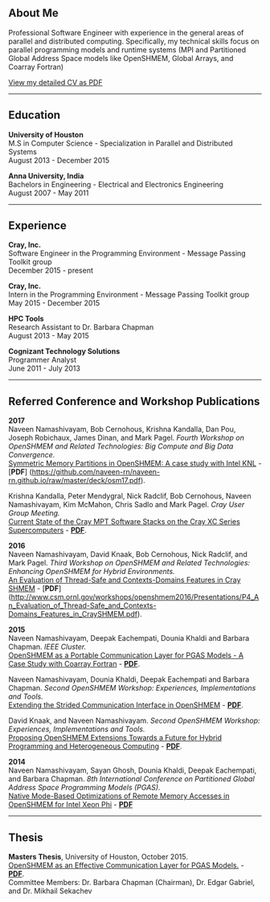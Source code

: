 ## About Me

Professional Software Engineer with experience in the general areas 
of parallel and distributed computing. Specifically, my technical 
skills focus on parallel programming models and runtime systems (MPI 
and Partitioned Global Address Space models like OpenSHMEM, Global 
Arrays, and Coarray Fortran)

[View my detailed CV as PDF](https://github.com/naveen-rn/naveen-rn.github.io/raw/master/cv/cv.pdf)

---

## Education

**University of Houston**  
M.S in Computer Science - Specialization in Parallel and Distributed Systems  
August 2013 - December 2015  

**Anna University, India**  
Bachelors in Engineering - Electrical and Electronics Engineering  
August 2007 - May 2011  

---

## Experience

**Cray, Inc.**  
Software Engineer in the Programming Environment - Message Passing Toolkit group  
December 2015 - present  

**Cray, Inc.**  
Intern in the Programming Environment - Message Passing Toolkit group  
May 2015 - December 2015  

**HPC Tools**  
Research Assistant to Dr. Barbara Chapman  
August 2013 - May 2015  

**Cognizant Technology Solutions**  
Programmer Analyst  
June 2011 - July 2013  

---

## Referred Conference and Workshop Publications

**2017**   
Naveen Namashivayam, Bob Cernohous, Krishna Kandalla, Dan Pou, Joseph Robichaux,
James Dinan, and Mark Pagel. _Fourth Workshop on OpenSHMEM and Related 
Technologies: Big Compute and Big Data Convergence._   
[Symmetric Memory Partitions in OpenSHMEM: A case study with Intel
KNL](http://www.csm.ornl.gov/workshops/openshmem2017/agenda.html) -
[**PDF**]
(https://github.com/naveen-rn/naveen-rn.github.io/raw/master/deck/osm17.pdf). 

Krishna Kandalla, Peter Mendygral, Nick Radclif, Bob Cernohous, Naveen
Namashivayam, Kim McMahon, Chris Sadlo and Mark Pagel. _Cray User Group 
Meeting._   
[Current State of the Cray MPT Software Stacks on the Cray XC Series 
Supercomputers](https://cug.org/proceedings/cug2017_proceedings/includes/files/pap125s2-file1.pdf) -
[**PDF**](https://cug.org/proceedings/cug2017_proceedings/includes/files/pap125s2-file2.pdf). 

**2016**  
Naveen Namashivayam, David Knaak, Bob Cernohous, Nick Radclif, and Mark Pagel.
_Third Workshop on OpenSHMEM and Related Technologies: Enhancing OpenSHMEM for
Hybrid Environments._   
[An Evaluation of Thread-Safe and Contexts-Domains Features in Cray
SHMEM](https://link.springer.com/chapter/10.1007/978-3-319-50995-2_11) - 
[**PDF**]
(http://www.csm.ornl.gov/workshops/openshmem2016/Presentations/P4_An_Evaluation_of_Thread-Safe_and_Contexts-Domains_Features_in_CraySHMEM.pdf). 

**2015**  
Naveen Namashivayam, Deepak Eachempati, Dounia Khaldi and Barbara Chapman.
_IEEE Cluster._  
[OpenSHMEM as a Portable Communication Layer for PGAS Models - A Case Study with
Coarray
Fortran](https://www.computer.org/csdl/proceedings/cluster/2015/6598/00/6598a438.pdf) - 
[**PDF**](https://github.com/naveen-rn/naveen-rn.github.io/raw/master/deck/cluster15.pdf). 

Naveen Namashivayam, Dounia Khaldi, Deepak Eachempati and Barbara Chapman.
_Second OpenSHMEM Workshop: Experiences, Implementations and Tools._   
[Extending the Strided Communication Interface in
OpenSHMEM](https://link.springer.com/chapter/10.1007/978-3-319-26428-8_1) -
[**PDF**](https://github.com/naveen-rn/naveen-rn.github.io/raw/master/deck/osm15.pdf). 

David Knaak, and Naveen Namashivayam. _Second OpenSHMEM Workshop: Experiences, 
Implementations and Tools._   
[Proposing OpenSHMEM Extensions Towards a Future for Hybrid Programming and 
Heterogeneous Computing](https://dl.acm.org/citation.cfm?id=2952638) -
[**PDF**](http://www.csm.ornl.gov/workshops/openshmem2015/documents/talk7_paper_cray_extensions.pdf).

**2014**  
Naveen Namashivayam, Sayan Ghosh, Dounia Khaldi, Deepak Eachempati, and Barbara
Chapman. _8th International Conference on Partitioned Global Address Space
Programming Models (PGAS)._   
[Native Mode-Based Optimizations of Remote Memory Accesses in OpenSHMEM for
Intel Xeon Phi](https://dl.acm.org/citation.cfm?id=2676881) -
[**PDF**](https://github.com/naveen-rn/naveen-rn.github.io/raw/master/deck/pgas14.pdf)

---

## Thesis
**Masters Thesis**, University of Houston, October 2015.   
[OpenSHMEM as an Effective Communication Layer for PGAS
Models.](https://www.researchgate.net/publication/297734774_OPENSHMEM_as_an_Effective_Communication_Layer_for_PGAS_Models) -
[**PDF**](https://github.com/naveen-rn/naveen-rn.github.io/raw/master/deck/ms-thesis.pdf).   
Committee Members: Dr. Barbara Chapman (Chairman), Dr. Edgar Gabriel, and
Dr. Mikhail Sekachev


